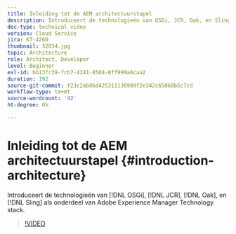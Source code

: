 ```yaml
---
title: Inleiding tot de AEM architectuurstapel
description: Introduceert de technologieën van OSGi, JCR, Oak, en Sling als deel van de technologiestapel van Adobe Experience Manager.
doc-type: technical video
version: Cloud Service
jira: KT-4260
thumbnail: 32034.jpg
topic: Architecture
role: Architect, Developer
level: Beginner
exl-id: bb13fc39-fcb7-4241-8504-8ff999a6caa2
duration: 192
source-git-commit: f23c2ab86d42531113690df2e342c65060b5c7cd
workflow-type: tm+mt
source-wordcount: '42'
ht-degree: 0%

---
```


# Inleiding tot de AEM architectuurstapel {#introduction-architecture}

Introduceert de technologieën van [!DNL OSGi], [!DNL JCR], [!DNL Oak], en [!DNL Sling] als onderdeel van Adobe Experience Manager Technology stack.

>[!VIDEO](https://video.tv.adobe.com/v/32034?quality=12&learn=on)
